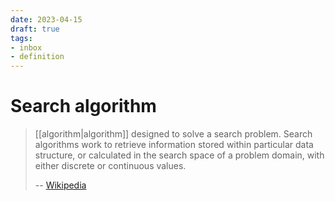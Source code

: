 ```yaml
---
date: 2023-04-15
draft: true
tags:
- inbox
- definition
---
```


# Search algorithm

> [[algorithm|algorithm]] designed to solve a search problem.
> Search algorithms work to retrieve information stored within particular data
> structure, or calculated in the search space of a problem domain, with either
> discrete or continuous values.
>
> -- [Wikipedia](https://en.wikipedia.org/wiki/Search_algorithm)